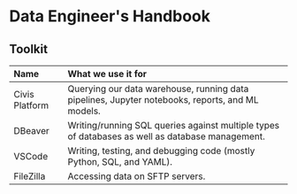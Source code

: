# Data Engineer's Handbook

## Toolkit

| Name | What we use it for |
| :--- | :--- |
| Civis Platform | Querying our data warehouse, running data pipelines, Jupyter notebooks, reports, and ML models. |
| DBeaver | Writing/running SQL queries against multiple types of databases as well as database management. |
| VSCode | Writing, testing, and debugging code \(mostly Python, SQL, and YAML\). |
| FileZilla | Accessing data on SFTP servers. |

